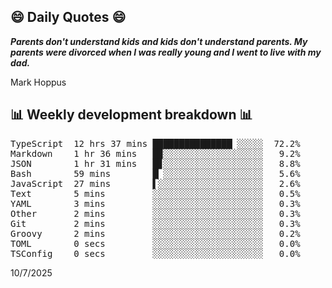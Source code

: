 ## 😄 Daily Quotes 😄

_**Parents don't understand kids and kids don't understand parents. My parents were divorced when I was really young and I went to live with my dad.**_

Mark Hoppus



## 📊 Weekly development breakdown 📊

<pre>TypeScript  12 hrs 37 mins ███████████████▏░░░░░  72.2%
Markdown    1 hr 36 mins   █▉░░░░░░░░░░░░░░░░░░░   9.2%
JSON        1 hr 31 mins   █▊░░░░░░░░░░░░░░░░░░░   8.8%
Bash        59 mins        █▏░░░░░░░░░░░░░░░░░░░   5.6%
JavaScript  27 mins        ▌░░░░░░░░░░░░░░░░░░░░   2.6%
Text        5 mins         ░░░░░░░░░░░░░░░░░░░░░   0.5%
YAML        3 mins         ░░░░░░░░░░░░░░░░░░░░░   0.3%
Other       2 mins         ░░░░░░░░░░░░░░░░░░░░░   0.3%
Git         2 mins         ░░░░░░░░░░░░░░░░░░░░░   0.3%
Groovy      2 mins         ░░░░░░░░░░░░░░░░░░░░░   0.2%
TOML        0 secs         ░░░░░░░░░░░░░░░░░░░░░   0.0%
TSConfig    0 secs         ░░░░░░░░░░░░░░░░░░░░░   0.0%</pre>

10/7/2025